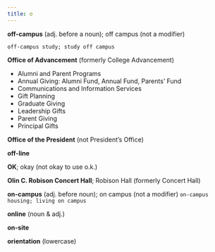 ```yaml
---
title: o
---
```


**off-campus** (adj. before a noun); off campus (not a modifier)

`off-campus study; study off campus` 

**Office of Advancement** (formerly College Advancement)

- Alumni and Parent Programs
- Annual Giving: Alumni Fund, Annual Fund, Parents’ Fund
- Communications and Information Services
- Gift Planning
- Graduate Giving
- Leadership Gifts
- Parent Giving
- Principal Gifts

**Office of the President** (not President’s Office)

**off-line**

**OK**; okay (not okay to use o.k.)

**Olin C. Robison Concert Hall**; Robison Hall (formerly Concert Hall)

**on-campus** (adj. before noun); on campus (not a modifier)
  `on-campus housing; living on campus`

**online** (noun & adj.)

**on-site**

**orientation** (lowercase)
